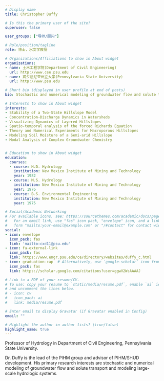 ```yaml
---
# Display name
title: Christopher Duffy

# Is this the primary user of the site?
superuser: false

user_groups: ["导师/顾问"]

# Role/position/tagline
role: 博士，水文学教授

# Organizations/Affiliations to show in About widget
organizations:
- name: 土木工程学院(Department of Civil Engineering)
  url: http://www.cee.psu.edu
- name: 宾夕法尼亚州立大学(Pennsylvania State University)
  url: http://www.psu.edu

# Short bio (displayed in user profile at end of posts)
bio: Stochastic and numerical modeling of groundwater flow and solute transport, modeling large-scale hydrologic systems.

# Interests to show in About widget
interests:
- Stability of a Two-State Hillslope Model
- Concentration-Discharge Dynamics in Watersheds
- Visualizing Dynamics of Layered Hillslopes
- Spatio-temporal analysis of the forced Richards Equation
- Theory and Numerical Experiments for Macroporous Hillslopes
- Modeling Soil Moisture of a Semi-arid Hillslope
- Modal Analysis of Complex Groundwater Chemistry


# Education to show in About widget
education:
  courses:
  - course: H.D. Hydrology
    institution: New Mexico Institute of Mining and Technology
    year: 1982
  - course: M.S. Hydrology
    institution: New Mexico Institute of Mining and Technology
    year: 1976
  - course: B.S. Environmental Engineering
    institution: New Mexico Institute of Mining and Technology
    year: 1975

# Social/Academic Networking
# For available icons, see: https://sourcethemes.com/academic/docs/page-builder/#icons
#   For an email link, use "fas" icon pack, "envelope" icon, and a link in the
#   form "mailto:your-email@example.com" or "/#contact" for contact widget.
social:
- icon: envelope
  icon_pack: fas
  link: 'mailto:cxd11@psu.edu'
- icon: fa-external-link
  icon_pack: fas
  link: https://www.engr.psu.edu/ce/directory/websites/duffy_c.html
- icon: graduation-cap  # Alternatively, use `google-scholar` icon from `ai` icon pack
  icon_pack: fas
  link: https://scholar.google.com/citations?user=ggwV2WsAAAAJ

# Link to a PDF of your resume/CV.
# To use: copy your resume to `static/media/resume.pdf`, enable `ai` icons in `params.toml`,
# and uncomment the lines below.
# - icon: cv
#   icon_pack: ai
#   link: media/resume.pdf

# Enter email to display Gravatar (if Gravatar enabled in Config)
email: ""

# Highlight the author in author lists? (true/false)
highlight_name: true
---
```

Professor of Hydrology in Department of Civil Engineering, Pennsylvania State University.

Dr. Duffy is the lead of the PIHM group and advisor of PIHM/SHUD development. His primary research interests are stochastic and numerical modeling of groundwater flow and solute transport and modeling large-scale hydrologic systems.
